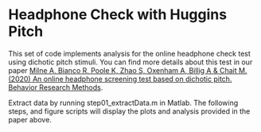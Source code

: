 # Headphone Check with Huggins Pitch

This set of code implements analysis for the online headphone check test using dichotic pitch stimuli. You can find more details about this test in our paper [Milne A, Bianco R, Poole K, Zhao S, Oxenham A, Billig A & Chait M. (2020) An online headphone screening test based on dichotic pitch. Behavior Research Methods](https://rdcu.be/cbWrX).

Extract data by running step01_extractData.m in Matlab. The following steps, and figure scripts will display the plots and analysis provided in the paper above.
